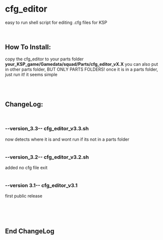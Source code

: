 # cfg_editor
easy to run shell script for editing .cfg files for KSP
 
<br>

## How To Install:
copy the cfg_editor to your parts folder **your_KSP_game/Gamedata/squad/Parts/cfg_editor_vX.X**
you can also put in other parts folder, BUT ONLY PARTS FOLDERS!
once it is in a parts folder, just run it!
it seems simple



<br>
<br>

## ChangeLog:
<br>


### --version_3.3-- cfg_editor_v3.3.sh
  now detects where it is and wont run if its not in a parts folder
<br>
<br>

### --version_3.2-- cfg_editor_v3.2.sh
  added no cfg file exit
<br>
<br>
 
### --version 3.1-- cfg_editor_v3.1
  first public release
<br>
<br>


<br>
<br>

## End ChangeLog

<br>

